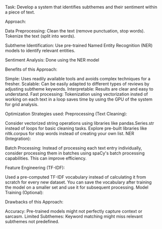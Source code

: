 Task: Develop a system that identifies subthemes and their sentiment within a piece of text.

Approach: 

Data Preprocessing:
Clean the text (remove punctuation, stop words).
Tokenize the text (split into words).

Subtheme Identification:
Use pre-trained Named Entity Recognition (NER) models to identify relevant entities.

Sentiment Analysis: Done using the NER model

Benefits of this Approach:

Simple: Uses readily available tools and avoids complex techniques for a fresher.
Scalable: Can be easily adapted to different types of reviews by adjusting subtheme keywords.
Interpretable: Results are clear and easy to understand.
Fast processing: Tokenization using vectorization insted of working on each text in a loop saves time by using
the GPU of the system for grid analysis.

Optimization Strategies used:
Preprocessing (Text Cleaning):

Consider vectorized string operations using libraries like pandas.Series.str instead of loops for basic cleaning tasks.
Explore pre-built libraries like nltk.corpus for stop words instead of creating your own list.
NER (Integration):

Batch Processing: Instead of processing each text entry individually, consider processing them in batches using spaCy's 
batch processing capabilities. This can improve efficiency.

Feature Engineering (TF-IDF):

Used a pre-computed TF-IDF vocabulary instead of calculating it from scratch for every new dataset. You can save the vocabulary 
after training the model on a smaller set and use it for subsequent processing.
Model Training (Optional):

Drawbacks of this Approach:

Accuracy: Pre-trained models might not perfectly capture context or sarcasm.
Limited Subthemes: Keyword matching might miss relevant subthemes not predefined.



